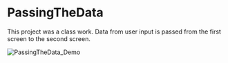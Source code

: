 # PassingTheData

This project was a class work. Data from user input is passed from the first screen to the second screen.

![PassingTheData_Demo](https://user-images.githubusercontent.com/92407629/188349613-50467a43-1547-47b2-869a-6f3592c1c3df.gif)
